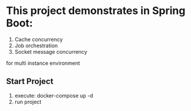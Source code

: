 # This project demonstrates in Spring Boot:

1) Cache concurrency
2) Job orchestration
3) Socket message concurrency

for multi instance environment

## Start Project

1) execute: docker-compose up -d
2) run project
